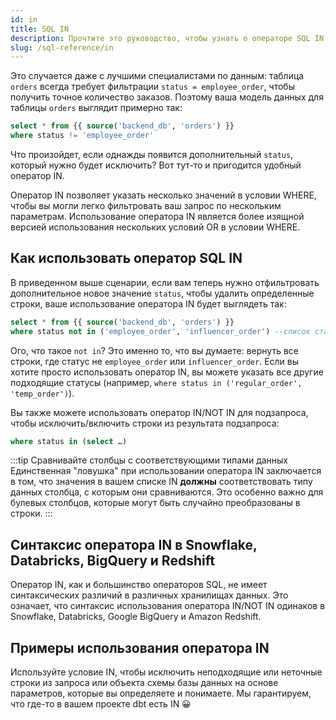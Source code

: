 ```yaml
---
id: in
title: SQL IN
description: Прочтите это руководство, чтобы узнать о операторе SQL IN в dbt.
slug: /sql-reference/in
---
```


<head>
    <title>Работа с оператором SQL IN</title>
</head>

Это случается даже с лучшими специалистами по данным: таблица `orders` всегда требует фильтрации `status = employee_order`, чтобы получить точное количество заказов. Поэтому ваша модель данных для таблицы `orders` выглядит примерно так:

```sql
select * from {{ source('backend_db', 'orders') }}
where status != 'employee_order'
```

Что произойдет, если однажды появится дополнительный `status`, который нужно будет исключить? Вот тут-то и пригодится удобный оператор IN.

Оператор IN позволяет указать несколько значений в условии WHERE, чтобы вы могли легко фильтровать ваш запрос по нескольким параметрам. Использование оператора IN является более изящной версией использования нескольких условий OR в условии WHERE.

## Как использовать оператор SQL IN

В приведенном выше сценарии, если вам теперь нужно отфильтровать дополнительное новое значение `status`, чтобы удалить определенные строки, ваше использование оператора IN будет выглядеть так:

```sql
select * from {{ source('backend_db', 'orders') }}
where status not in ('employee_order', 'influencer_order') --список статусов заказов для исключения
```

Ого, что такое `not in`? Это именно то, что вы думаете: вернуть все строки, где статус не `employee_order` или `influencer_order`. Если вы хотите просто использовать оператор IN, вы можете указать все другие подходящие статусы (например, `where status in ('regular_order', 'temp_order')`).

Вы также можете использовать оператор IN/NOT IN для подзапроса, чтобы исключить/включить строки из результата подзапроса:

```sql
where status in (select …)
```

:::tip Сравнивайте столбцы с соответствующими типами данных
Единственная "ловушка" при использовании оператора IN заключается в том, что значения в вашем списке IN **должны** соответствовать типу данных столбца, с которым они сравниваются. Это особенно важно для булевых столбцов, которые могут быть случайно преобразованы в строки.
:::

## Синтаксис оператора IN в Snowflake, Databricks, BigQuery и Redshift

Оператор IN, как и большинство операторов SQL, не имеет синтаксических различий в различных хранилищах данных. Это означает, что синтаксис использования оператора IN/NOT IN одинаков в Snowflake, Databricks, Google BigQuery и Amazon Redshift.

## Примеры использования оператора IN

Используйте условие IN, чтобы исключить неподходящие или неточные строки из запроса или объекта схемы базы данных на основе параметров, которые вы определяете и понимаете. Мы гарантируем, что где-то в вашем проекте dbt есть IN 😀